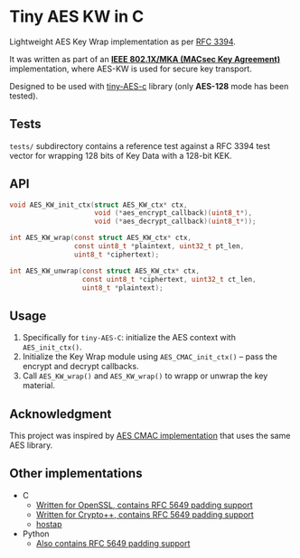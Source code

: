 # Tiny AES KW in C

Lightweight AES Key Wrap implementation as per [RFC 3394](https://datatracker.ietf.org/doc/html/rfc3394).

It was written as part of an **[IEEE 802.1X/MKA (MACsec Key Agreement)](https://en.wikipedia.org/wiki/IEEE_802.1X)** implementation, where AES-KW is used for secure key transport.

Designed to be used with [tiny-AES-c](https://github.com/kokke/tiny-AES-c) library (only **AES-128** mode has been tested).

## Tests
`tests/` subdirectory contains a reference test against a RFC 3394 test vector for wrapping 128 bits of Key Data with a 128-bit KEK.

## API
```C
void AES_KW_init_ctx(struct AES_KW_ctx* ctx,
                     void (*aes_encrypt_callback)(uint8_t*),
                     void (*aes_decrypt_callback)(uint8_t*));

int AES_KW_wrap(const struct AES_KW_ctx* ctx,
                const uint8_t *plaintext, uint32_t pt_len,
                uint8_t *ciphertext);

int AES_KW_unwrap(const struct AES_KW_ctx* ctx,
                  const uint8_t *ciphertext, uint32_t ct_len,
                  uint8_t *plaintext);
```

## Usage
1. Specifically for `tiny-AES-C`: initialize the AES context with `AES_init_ctx()`.
2. Initialize the Key Wrap module using `AES_CMAC_init_ctx()` &#8211; pass the encrypt and decrypt callbacks.
3. Call `AES_KW_wrap()` and `AES_KW_wrap()` to wrapp or unwrap the key material.

## Acknowledgment
This project was inspired by [AES CMAC implementation](https://github.com/elektronika-ba/tiny-AES-CMAC-c) that uses the same AES library.

## Other implementations
- C
  - [Written for OpenSSL, contains RFC 5649 padding support](https://github.com/paulej/AESKeyWrap)
  - [Written for Crypto++, contains RFC 5649 padding support](https://github.com/ikluft/AESKeyWrap)
  - [hostap](https://git.w1.fi/cgit/hostap/tree/src/crypto/aes-wrap.c)
- Python
  - [Also contains RFC 5649 padding support](https://github.com/kurtbrose/aes_keywrap)
